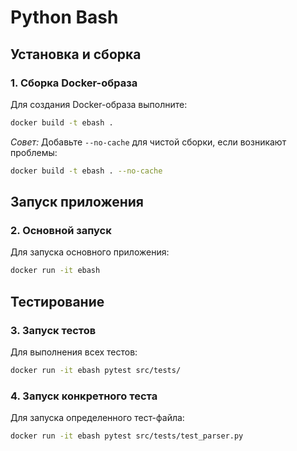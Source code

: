 # Python Bash

## Установка и сборка

### 1. Сборка Docker-образа
Для создания Docker-образа выполните:
```bash
docker build -t ebash .
```
*Совет:* Добавьте `--no-cache` для чистой сборки, если возникают проблемы:
```bash
docker build -t ebash . --no-cache
```

## Запуск приложения

### 2. Основной запуск
Для запуска основного приложения:
```bash
docker run -it ebash
```

## Тестирование

### 3. Запуск тестов
Для выполнения всех тестов:
```bash
docker run -it ebash pytest src/tests/
```

### 4. Запуск конкретного теста
Для запуска определенного тест-файла:
```bash
docker run -it ebash pytest src/tests/test_parser.py
```
